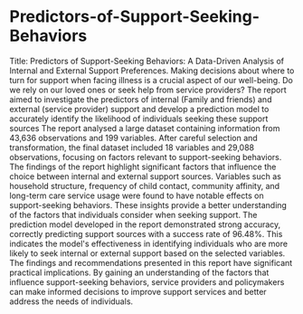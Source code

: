 # Predictors-of-Support-Seeking-Behaviors
Title: Predictors of Support-Seeking Behaviors: A Data-Driven Analysis of Internal and External Support Preferences.
Making decisions about where to turn for support when facing illness is a crucial aspect of our well-being. Do we rely on our loved ones or seek help from service providers? The report aimed to investigate the predictors of internal (Family and friends) and external (service provider) support and develop a prediction model to accurately identify the likelihood of individuals seeking these support sources The report analysed a large dataset containing information from 43,636 observations and 199 variables. After careful selection and transformation, the final dataset included 18 variables and 29,088 observations, focusing on factors relevant to support-seeking behaviors.
The findings of the report highlight significant factors that influence the choice between internal and external support sources. Variables such as household structure, frequency of child contact, community affinity, and long-term care service usage were found to have notable effects on support-seeking behaviors. These insights provide a better understanding of the factors that individuals consider when seeking support.
The prediction model developed in the report demonstrated strong accuracy, correctly predicting support sources with a success rate of 96.48%. This indicates the model's effectiveness in identifying individuals who are more likely to seek internal or external support based on the selected variables. 
The findings and recommendations presented in this report have significant practical implications. By gaining an understanding of the factors that influence support-seeking behaviors, service providers and policymakers can make informed decisions to improve support services and better address the needs of individuals.
